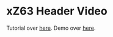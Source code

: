 xZ63 Header Video
===========
Tutorial over [here](http://zerosixthree.se/create-a-responsive-header-video-with-graceful-degradation/).
Demo over [here](http://zerosixthree.se/labs/video-header/).
